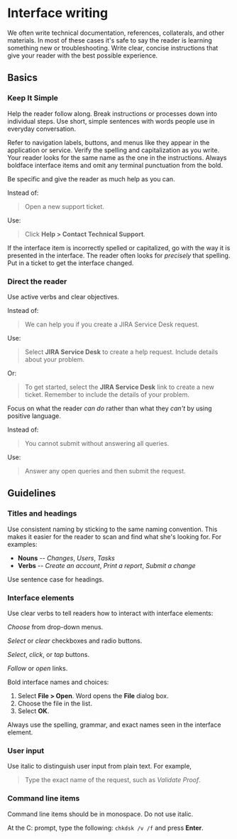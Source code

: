 Interface writing
=================

We often write technical documentation, references, collaterals, and other materials.
In most of these cases it's safe to say the reader is
learning something new or troubleshooting. Write clear, concise
instructions that give your reader with the best possible experience.

Basics
------

### Keep It Simple

Help the reader follow along. Break instructions or processes down into
individual steps. Use short, simple sentences with words people use in
everyday conversation.

Refer to navigation labels, buttons, and menus like they appear in the
application or service. Verify the spelling and capitalization as you write. Your
reader looks for the same name as the one in the instructions. Always boldface
interface items and omit any terminal punctuation from the bold. 

Be specific and give the reader as much help as you can.

Instead of:

> Open a new support ticket.

Use:

> Click **Help > Contact Technical Support**.

If the interface item is incorrectly spelled or capitalized, go with the way it
is presented in the interface. The reader often looks for *precisely* that spelling. 
Put in a ticket to get the interface changed. 

### Direct the reader

Use active verbs and clear objectives.

Instead of:

> We can help you if you create a JIRA Service Desk request.

Use:

> Select **JIRA Service Desk** to create a help request. Include details
> about your problem.

Or:

> To get started, select the **JIRA Service Desk** link to create a new
> ticket. Remember to include the details of your problem.

Focus on what the reader *can do* rather than what they
*can't* by using positive language.

Instead of:

> You cannot submit without answering all queries.

Use:

> Answer any open queries and then submit the request.

Guidelines
----------

### Titles and headings

Use consistent naming by sticking to the same naming convention. This
makes it easier for the reader to scan and find what she's looking for.
For examples:

-   **Nouns** -- *Changes*, *Users*, *Tasks*
-   **Verbs** -- *Create an account*, *Print a report*, *Submit a change*

Use sentence case for headings.

### Interface elements

Use clear verbs to tell readers how to interact with interface elements:

*Choose* from drop-down menus.

*Select* or *clear* checkboxes and radio buttons.

*Select*, *click*, or *tap* buttons.

*Follow* or *open* links.

Bold interface names and choices:

1.  Select **File > Open**. Word opens the **File** dialog box.
2.  Choose the file in the list.
3.  Select **OK**.

Always use the spelling, grammar, and exact names seen in the interface
element.

### User input

Use italic to distinguish user input from plain text. For example,

> Type the exact name of the request, such as *Validate Proof*.

### Command line items

Command line items should be in monospace. Do not use italic.

 At the C: prompt, type the following: ``chkdsk /v /f`` and press **Enter**.
